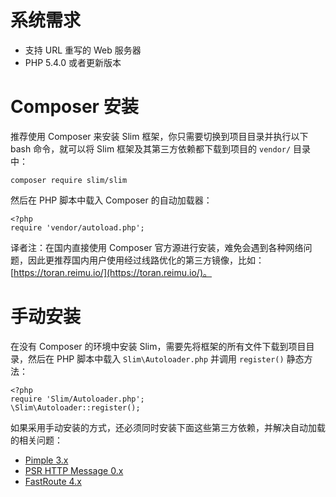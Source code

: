 # 系统需求

* 支持 URL 重写的 Web 服务器
* PHP 5.4.0 或者更新版本

# Composer 安装

推荐使用 Composer 来安装 Slim 框架，你只需要切换到项目目录并执行以下 bash 命令，就可以将 Slim 框架及其第三方依赖都下载到项目的 `vendor/` 目录中：

    composer require slim/slim

然后在 PHP 脚本中载入 Composer 的自动加载器：

    <?php
    require 'vendor/autoload.php';

译者注：在国内直接使用 Composer 官方源进行安装，难免会遇到各种网络问题，因此更推荐国内用户使用经过线路优化的第三方镜像，比如：[https://toran.reimu.io/](https://toran.reimu.io/)。

# 手动安装

在没有 Composer 的环境中安装 Slim，需要先将框架的所有文件下载到项目目录，然后在 PHP 脚本中载入 `Slim\Autoloader.php` 并调用 `register()` 静态方法：

    <?php
    require 'Slim/Autoloader.php';
    \Slim\Autoloader::register();

如果采用手动安装的方式，还必须同时安装下面这些第三方依赖，并解决自动加载的相关问题：

* [Pimple 3.x](http://pimple.sensiolabs.org/)
* [PSR HTTP Message 0.x](https://github.com/php-fig/http-message)
* [FastRoute 4.x](https://github.com/nikic/FastRoute/)
